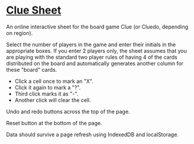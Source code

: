 # [Clue Sheet](https://cluesheet.pana.moe)

An online interactive sheet for the board game Clue (or Cluedo, depending on region).

Select the number of players in the game and enter their initials in the appropriate boxes.
If you enter 2 players only, the sheet assumes that you are playing with the standard two player rules of having 4 of the cards distributed on the board and automatically generates another column for these "board" cards.

- Click a cell once to mark an "X".
- Click it again to mark a "?".
- Third click marks it as "-".
- Another click will clear the cell.

Undo and redo buttons across the top of the page.

Reset button at the bottom of the page.

Data should survive a page refresh using IndexedDB and localStorage.
